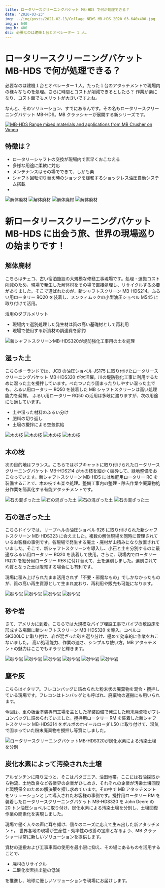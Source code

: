 ```yaml
---
title: ロータリースクリーニングバケット MB-HDS で何が処理できる？
date: '2020-03-23'
img: ../img/posts/2021-02-13/Collage_NEWS_MB-HDS_2020_03.640x400.jpg
img_w: 640
img_h: 400
dsc: 必要なのは建機１台とオペレーター 1 人。
---
```


# ロータリースクリーニングバケット MB-HDS で何が処理できる？
必要なのは建機１台とオペレーター 1 人。たった１台のアタッチメントで現場内の様々なものを処理。さらに時間とコストが削減できるとしたら？
作業が楽になり、コスト面でもメリットが大きいですよね。

なんと、そのソリューション、すでにあるんです。その名もロータリースクリーニングバケット MB-HDS。MB クラッシャーが展開する新シリーズです。

<a href="https://vimeo.com/395900246" target="_blank">
<img 
    src="https://i.vimeocdn.com/filter/overlay?src0=https://i.vimeocdn.com/video/862389820_1280.jpg&src1=https://mb-next-eight.vercel.app/img/overlay/play_ymb.png"
    alt="MB-HDS Range mixed materials and applications from MB Crusher on Vimeo"
    class="rounded-2xl"
/>
</a>

## 特徴は？
- ロータリーシャフトの交換が現場内で素早くおこなえる
- 多様な用途に柔軟に対応
- メンテナンスはその場でできて、しかも楽
- シャフト回転切り替え時のショックを緩和するショックレス油圧自動システム搭載
- 
<img 
    src="../img/posts/2020-03-23/MB-HDS214_Menzi-Muck-M545_Czech-Republic_recycling_building-material_3.640x400.png"
    alt="解体廃材"
    class="rounded-2xl"
/>
<img 
    src="../img/posts/2020-03-23/MB-HDS214_Menzi-Muck-M545_Czech-Republic_recycling_building-material.640x400.png"
    alt="解体廃材"
    class="rounded-2xl"
/>
<img 
    src="../img/posts/2020-03-23/MB-HDS214_Menzi-Muck-M545_Czech-Republic_recycling_building-material_3.640x400.png"
    alt="解体廃材"
    class="rounded-2xl"
/>
<img 
    src="../img/posts/2020-03-23/MB-HDS214_Menzi-Muck-M545_Czech-Republic_recycling_building-material.640x400.png"
    alt="解体廃材"
    class="rounded-2xl"
/>

# 新ロータリースクリーニングバケット MB-HDS に出会う旅、世界の現場巡りの始まりです！
## 解体廃材
こちらはチェコ、古い宿泊施設の大規模な修繕工事現場です。処理・運搬コスト削減のため、現場で発生した解体材をその場で直接処理し、リサイクルする必要がありました。そこで選ばれたのが、新シャフトスクリーン MB-HDS214。ふるい用ロータリー RQ20 を装着し、メンツィムックの小型油圧ショベル M545 に取り付けて活用。

活用のダブルメリット

- 現場内で選別処理した発生材は質の高い基礎材として再利用
- 現場で使用する新資材の調達費を節約

<img 
    src="../img/posts/2020-03-23/MB-HDS320_JCBJS175_Poland_landscaping_soil.640x400.png"
    alt="新シャフトスクリーンMB-HDS320が堤防強化工事用の土を処理"
    class="rounded-2xl"
/>

## 湿った土
こちらポーランドでは、JCB の油圧ショベル JS175 に取り付けたロータリースクリーニングバケット MB-HDS320 が大活躍。川の堤防強化工事に利用するために湿った土を攪拌しています。べたついたり固まったりしやすい湿った土でも、ふるい用ロータリー RQ50 を装着した MB シャフトスクリーンは高い処理能力を発揮。
ふるい用ロータリー RQ50 の活用は多岐に渡りますが、次の用途にも適しています。

- 土や湿った材料のふるい分け
- 肥料の切り返し
- 土壌の攪拌による空気供給

<img 
    src="../img/posts/2020-03-23/MB-HDS214_kit-RC_Bobcat_France_recycling_composting_soil_bush_2.640x400.png"
    alt="木の枝"
    class="rounded-2xl"
/>
<img 
    src="../img/posts/2020-03-23/MB-HDS214_kit-RC_Bobcat_France_recycling_composting_soil_bush.640x400.png"
    alt="木の枝"
    class="rounded-2xl"
/>
<img 
    src="../img/posts/2020-03-23/MB-HDS214_kit-RC_Bobcat_France_recycling_composting_soil_bush_2.640x400.png"
    alt="木の枝"
    class="rounded-2xl"
/>
<img 
    src="../img/posts/2020-03-23/MB-HDS214_kit-RC_Bobcat_France_recycling_composting_soil_bush.640x400.png"
    alt="木の枝"
    class="rounded-2xl"
/>

## 木の枝
次の目的地はフランス。こちらではボブキャットに取り付けられたロータリースクリーニングバケット MB-HDS214 が木の枝を細かく破砕して、緑地整備をおこなっています。新シャフトスクリーン MB-HDS には堆肥用ロータリー RC を装備することで、木の枝でも楽々処理。整備工事内の整理・除去作業や廃棄物処分作業を簡素化する有能アタッチメントです。

<img 
    src="../img/posts/2020-03-23/MB-HDS323_RQ20_Germany_Liebherr-926_soil_stones_1.640x400.jpg"
    alt="石の混ざった土"
    class="rounded-2xl"
/>
<img 
    src="../img/posts/2020-03-23/MB-HDS323_RQ20_Germany_Liebherr-926_soil_stones_2.640x400.jpg"
    alt="石の混ざった土"
    class="rounded-2xl"
/>
<img 
    src="../img/posts/2020-03-23/MB-HDS323_RQ20_Germany_Liebherr-926_soil_stones_1.640x400.jpg"
    alt="石の混ざった土"
    class="rounded-2xl"
/>
<img 
    src="../img/posts/2020-03-23/MB-HDS323_RQ20_Germany_Liebherr-926_soil_stones_2.640x400.jpg"
    alt="石の混ざった土"
    class="rounded-2xl"
/>

## 石の混ざった土
こちらドイツでは、リープヘルの油圧ショベル 926 に取り付けられた新シャフトスクリーン MB-HDS323 に会えました。複数の解体現場を同時に管理されているお客様の事例です。各現場で発生する廃土・廃材が山積みになり放置されていました。そこで、新シャフトスクリーンを導入し、小石と土を分別するのに最適なふるい用ロータリー RQ20 を装着して使用。さらに、現場内でロータリー RQ20 を細分用ロータリー RE8 に付け替えて、土を選別しました。選別されて均質となった土は販売する場合にも有利です。

現場に積み上げられたまま活用されず「不要・邪魔なもの」でしかなかったものが、質の高い再生資源として生まれ変わり、再利用や販売も可能になります。

<img 
    src="../img/posts/2020-03-23/MB-HDS320_Kobelco-SK300LC_USA_utility-works_soil_rocks_4.640x400.jpg"
    alt="砂や岩"
    class="rounded-2xl"
/>
<img 
    src="../img/posts/2020-03-23/MB-HDS320_Kobelco-SK300LC_USA_utility-works_soil_rocks_7.640x400.jpg"
    alt="砂や岩"
    class="rounded-2xl"
/>
<img 
    src="../img/posts/2020-03-23/MB-HDS320_Kobelco-SK300LC_USA_utility-works_soil_rocks_4.640x400.jpg"
    alt="砂や岩"
    class="rounded-2xl"
/>
<img 
    src="../img/posts/2020-03-23/MB-HDS320_Kobelco-SK300LC_USA_utility-works_soil_rocks_7.640x400.jpg"
    alt="砂や岩"
    class="rounded-2xl"
/>

## 砂や岩
さて、アメリカに到着。こちらでは大規模なパイプ埋設工事でパイプの敷設床を形成する場面に新シャフトスクリーン MB-HDS320 を導入。コベルコ SK300LC に取り付け、岩が混ざった砂を選り分け、極めて効率的に作業をおこないました。
高い処理能力、作業の速さ、シンプルな使い方。MB アタッチメントの魅力はここでもキラリと輝きます。

<img 
    src="../img/posts/2020-03-23/MB-HDS314_Volvo-L50_Italy_recycling_ashes_waste.640x400.jpg"
    alt="砂や岩"
    class="rounded-2xl"
/>
<img 
    src="../img/posts/2020-03-23/MB-HDS314_Volvo-L50_Italy_recycling_ashes-and-waste_1.640x400.png"
    alt="砂や岩"
    class="rounded-2xl"
/>
<img 
    src="../img/posts/2020-03-23/MB-HDS314_Volvo-L50_Italy_recycling_ashes-and-waste_2.640x400.png"
    alt="砂や岩"
    class="rounded-2xl"
/>
<img 
    src="../img/posts/2020-03-23/MB-HDS314_Volvo-L50_Italy_recycling_ashes_waste.640x400.jpg"
    alt="砂や岩"
    class="rounded-2xl"
/>
<img 
    src="../img/posts/2020-03-23/MB-HDS314_Volvo-L50_Italy_recycling_ashes-and-waste_1.640x400.png"
    alt="砂や岩"
    class="rounded-2xl"
/>
<img 
    src="../img/posts/2020-03-23/MB-HDS314_Volvo-L50_Italy_recycling_ashes-and-waste_2.640x400.png"
    alt="砂や岩 "
    class="rounded-2xl"
/>

## 塵や灰
こちらはイタリア。フレコンバッグに詰められた粉末状の廃棄物を混合・攪拌している現場です。フレコンはトンバッグとも呼ばれ、廃棄物の運搬にも用いられます。

今回は、車の板金塗装専門工場を主とした塗装設備で発生した粉末廃棄物がフレコンバッグに詰められていました。攪拌用ロータリー RM を装着した新シャフトスクリーン MB-HDS314 をボルボのホイールローダ L50 に取り付けて、湿気で固まっていた粉末廃棄物を攪拌し等質にしました。

<img 
    src="../img/posts/2020-03-23/MB-HDS320_John-Deere-20T_Argentina_recycling_contaminated-soil_3.640x400.jpg"
    alt="ロータリースクリーニングバケットMB-HDS320が炭化水素による汚染土壌を分別"
    class="rounded-2xl"
/>

## 炭化水素によって汚染された土壌
アルゼンチンに降り立つと、そこはパタゴニア、油田地帯。ここには石油採取から物流、土地改良など各業界の企業がひしめき、それぞれの企業が汚染土壌回復と環境保全のための解決策を探し求めています。その中で MB アタッチメントをソリューションとして導入されたお客様の事例です。攪拌用ロータリー RM を装着したロータリースクリーニングバケット MB-HDS320 を John Deere の 20 トン油圧ショベルに取り付け、炭化水素による汚染土壌を分別し、土壌回復作業の簡素化を実現しました。

現場で働く人々の声に耳を傾け、個々のニーズに応えて生み出した新アタッチメント。
世界各地の現場が生産性・効率性の改善の宝庫となるよう、MB クラッシャーは常に新しいソリューションを提供します。

資材の運搬および工事車両の使用を最小限に抑え、その場にあるものを活用することで、

- 廃材のリサイクル
- 二酸化炭素排出量の低減

を推進し、地球に優しいソリューションを現場にお届けします。
